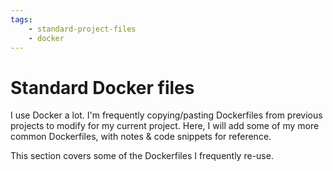 ```yaml
---
tags:
    - standard-project-files
    - docker
---
```


# Standard Docker files

I use Docker a lot. I'm frequently copying/pasting Dockerfiles from previous projects to modify for my current project. Here, I will add some of my more common Dockerfiles, with notes & code snippets for reference.

This section covers some of the Dockerfiles I frequently re-use.
